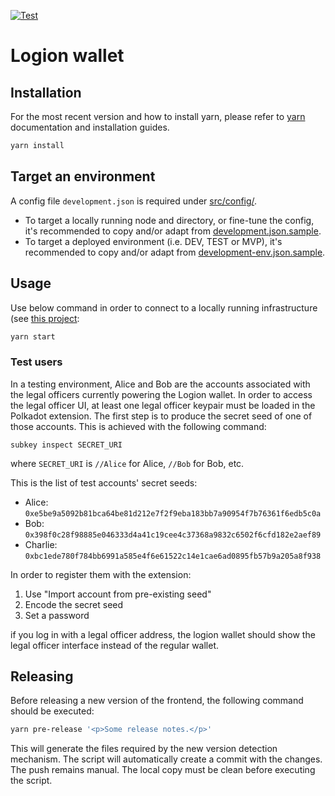 [![Test](https://github.com/logion-network/logion-wallet/actions/workflows/test.yml/badge.svg)](https://github.com/logion-network/logion-wallet/actions/workflows/test.yml)

# Logion wallet


## Installation

For the most recent version and how to install yarn, please refer to [yarn](https://yarnpkg.com/) documentation and installation guides. 

```bash
yarn install
```

## Target an environment
A config file `development.json` is required under [src/config/](src/config/).
* To target a locally running node and directory, or fine-tune the config,  it's recommended to copy and/or adapt from [development.json.sample](src/config/development.json.sample).
* To target a deployed environment (i.e. DEV, TEST or MVP), it's recommended to copy and/or adapt from [development-env.json.sample](src/config/development-env.json.sample).

## Usage

Use below command in order to connect to a locally running infrastructure
(see [this project](https://github.com/logion-network/logion-test):

```bash
yarn start
```

### Test users

In a testing environment, Alice and Bob are the accounts associated with the legal officers currently powering the Logion wallet.
In order to access the legal officer UI,
at least one legal officer keypair must be loaded in the Polkadot extension. The first step is to produce the secret
seed of one of those accounts. This is achieved with the following command:

    subkey inspect SECRET_URI

where `SECRET_URI` is `//Alice` for Alice, `//Bob` for Bob, etc.

This is the list of test accounts' secret seeds:

- Alice: `0xe5be9a5092b81bca64be81d212e7f2f9eba183bb7a90954f7b76361f6edb5c0a`
- Bob: `0x398f0c28f98885e046333d4a41c19cee4c37368a9832c6502f6cfd182e2aef89`
- Charlie: `0xbc1ede780f784bb6991a585e4f6e61522c14e1cae6ad0895fb57b9a205a8f938`

In order to register them with the extension:

1. Use "Import account from pre-existing seed"
2. Encode the secret seed
3. Set a password

if you log in with a legal officer address, the logion wallet should show the legal officer interface instead of the regular wallet.


## Releasing

Before releasing a new version of the frontend, the following command should be executed:

```bash
yarn pre-release '<p>Some release notes.</p>'
```

This will generate the files required by the new version detection mechanism. The script will automatically create a commit with the changes.
The push remains manual. The local copy must be clean before executing the script.
